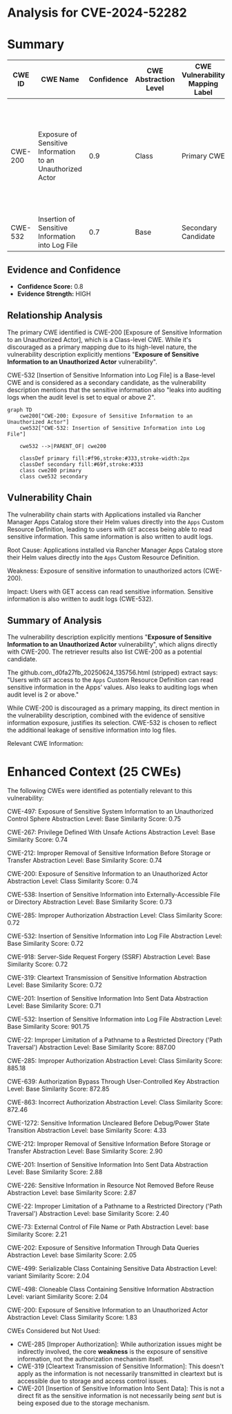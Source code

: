 # Analysis for CVE-2024-52282

# Summary
| CWE ID | CWE Name | Confidence | CWE Abstraction Level | CWE Vulnerability Mapping Label | CWE-Vulnerability Mapping Notes |
|---|---|---|---|---|---|
| CWE-200 | Exposure of Sensitive Information to an Unauthorized Actor | 0.9 | Class | Primary CWE | Discouraged: Commonly misused to represent the loss of confidentiality, but confidentiality loss is a technical impact - not a root cause error. |
| CWE-532 | Insertion of Sensitive Information into Log File | 0.7 | Base | Secondary Candidate | Allowed |

## Evidence and Confidence

*   **Confidence Score:** 0.8
*   **Evidence Strength:** HIGH

## Relationship Analysis

The primary CWE identified is CWE-200 [Exposure of Sensitive Information to an Unauthorized Actor], which is a Class-level CWE. While it's discouraged as a primary mapping due to its high-level nature, the vulnerability description explicitly mentions "**Exposure of Sensitive Information to an Unauthorized Actor** vulnerability".

CWE-532 [Insertion of Sensitive Information into Log File] is a Base-level CWE and is considered as a secondary candidate, as the vulnerability description mentions that the sensitive information also "leaks into auditing logs when the audit level is set to equal or above 2".

```mermaid
graph TD
    cwe200["CWE-200: Exposure of Sensitive Information to an Unauthorized Actor"]
    cwe532["CWE-532: Insertion of Sensitive Information into Log File"]
    
    cwe532 -->|PARENT_OF| cwe200
    
    classDef primary fill:#f96,stroke:#333,stroke-width:2px
    classDef secondary fill:#69f,stroke:#333
    class cwe200 primary
    class cwe532 secondary
```

## Vulnerability Chain

The vulnerability chain starts with Applications installed via Rancher Manager Apps Catalog store their Helm values directly into the `Apps` Custom Resource Definition, leading to users with `GET` access being able to read sensitive information. This same information is also written to audit logs.

Root Cause: Applications installed via Rancher Manager Apps Catalog store their Helm values directly into the `Apps` Custom Resource Definition.

Weakness: Exposure of sensitive information to unauthorized actors (CWE-200).

Impact: Users with GET access can read sensitive information. Sensitive information is also written to audit logs (CWE-532).

## Summary of Analysis

The vulnerability description explicitly mentions "**Exposure of Sensitive Information to an Unauthorized Actor** vulnerability", which aligns directly with CWE-200. The retriever results also list CWE-200 as a potential candidate.

The github.com_d0fa27fb_20250624_135756.html (stripped) extract says: "Users with `GET` access to the `Apps` Custom Resource Definition can read sensitive information in the Apps’ values. Also leaks to auditing logs when audit level is 2 or above."

While CWE-200 is discouraged as a primary mapping, its direct mention in the vulnerability description, combined with the evidence of sensitive information exposure, justifies its selection. CWE-532 is chosen to reflect the additional leakage of sensitive information into log files.

Relevant CWE Information:
# Enhanced Context (25 CWEs)
The following CWEs were identified as potentially relevant to this vulnerability:

CWE-497: Exposure of Sensitive System Information to an Unauthorized Control Sphere
Abstraction Level: Base
Similarity Score: 0.75

CWE-267: Privilege Defined With Unsafe Actions
Abstraction Level: Base
Similarity Score: 0.74

CWE-212: Improper Removal of Sensitive Information Before Storage or Transfer
Abstraction Level: Base
Similarity Score: 0.74

CWE-200: Exposure of Sensitive Information to an Unauthorized Actor
Abstraction Level: Class
Similarity Score: 0.74

CWE-538: Insertion of Sensitive Information into Externally-Accessible File or Directory
Abstraction Level: Base
Similarity Score: 0.73

CWE-285: Improper Authorization
Abstraction Level: Class
Similarity Score: 0.72

CWE-532: Insertion of Sensitive Information into Log File
Abstraction Level: Base
Similarity Score: 0.72

CWE-918: Server-Side Request Forgery (SSRF)
Abstraction Level: Base
Similarity Score: 0.72

CWE-319: Cleartext Transmission of Sensitive Information
Abstraction Level: Base
Similarity Score: 0.72

CWE-201: Insertion of Sensitive Information Into Sent Data
Abstraction Level: Base
Similarity Score: 0.71

CWE-532: Insertion of Sensitive Information into Log File
Abstraction Level: Base
Similarity Score: 901.75

CWE-22: Improper Limitation of a Pathname to a Restricted Directory ('Path Traversal')
Abstraction Level: Base
Similarity Score: 887.00

CWE-285: Improper Authorization
Abstraction Level: Class
Similarity Score: 885.18

CWE-639: Authorization Bypass Through User-Controlled Key
Abstraction Level: Base
Similarity Score: 872.85

CWE-863: Incorrect Authorization
Abstraction Level: Class
Similarity Score: 872.46

CWE-1272: Sensitive Information Uncleared Before Debug/Power State Transition
Abstraction Level: base
Similarity Score: 4.33

CWE-212: Improper Removal of Sensitive Information Before Storage or Transfer
Abstraction Level: Base
Similarity Score: 2.90

CWE-201: Insertion of Sensitive Information Into Sent Data
Abstraction Level: Base
Similarity Score: 2.88

CWE-226: Sensitive Information in Resource Not Removed Before Reuse
Abstraction Level: base
Similarity Score: 2.87

CWE-22: Improper Limitation of a Pathname to a Restricted Directory ('Path Traversal')
Abstraction Level: base
Similarity Score: 2.40

CWE-73: External Control of File Name or Path
Abstraction Level: base
Similarity Score: 2.21

CWE-202: Exposure of Sensitive Information Through Data Queries
Abstraction Level: base
Similarity Score: 2.05

CWE-499: Serializable Class Containing Sensitive Data
Abstraction Level: variant
Similarity Score: 2.04

CWE-498: Cloneable Class Containing Sensitive Information
Abstraction Level: variant
Similarity Score: 2.04

CWE-200: Exposure of Sensitive Information to an Unauthorized Actor
Abstraction Level: Class
Similarity Score: 1.83

CWEs Considered but Not Used:

*   CWE-285 [Improper Authorization]: While authorization issues might be indirectly involved, the core **weakness** is the exposure of sensitive information, not the authorization mechanism itself.
*   CWE-319 [Cleartext Transmission of Sensitive Information]: This doesn't apply as the information is not necessarily transmitted in cleartext but is accessible due to storage and access control issues.
*   CWE-201 [Insertion of Sensitive Information Into Sent Data]: This is not a direct fit as the sensitive information is not necessarily being *sent* but is being exposed due to the storage mechanism.